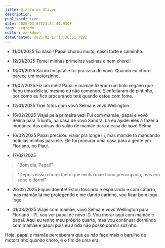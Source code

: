 ```yaml
---
title: Diário de Oliver
description: 
published: true
date: 2025-03-04T23:54:44.934Z
tags: segredo
editor: markdown
dateCreated: 2025-02-17T13:36:51.789Z
---
```


- 11/01/2025
Eu nasci! Papai chorou muito, nasci forte e calminho.

- 12/01/2025
Tomei minhas primeiras vacinas e nem chorei!

- 13/01/2025
Saí do hospital e fui pra casa de vovó. Quando eu choro parece um motorzinho.
 
- 11/02/2025
Fiz um mês! Papai e mamãe fizeram um bolo vegano que ficou uma delícia, mesmo eu não comendo. E enfeitaram de pintinho, por como eu fico procurando tetê quando estou com fome.

- 12/01/2025
Tirei fotos com vovó Selma e vovô Wellington.

- 15/02/2025
Viajei pela primeira vez! Fui com mamãe, papai e vovó Selma para Triunfo, na casa de vovó Sandra. Lá eu ajudei eles a fazer a mudança das coisas do salão de mamãe para a casa de vovó Selma.
 
- 16/02/2025
Papai precisou viajar pra longe i.i, mas mamãe tá mandando notícias minhas para ele. Ele foi procurar uma casa para a gente em Floriano, no Piauí.

- 17/02/2025
> "Bom dia, Papai!"

> "Depois disso chorei tanto que minha mãe ficou preocupada, mas era sono e dormi"

- 28/02/2025
Fiquei doente! Estou tossindo e espirrando e com catarro, mas mamãe tá me protegendo e me dando carinho, vou ficar bom logo logo.

- 01/03/2025
Viajei com mamãe, vovó Selma e vovô Wellington para Floriano - PI, vou ver papai de novo :D. Vou morar aqui com mamãe e papai. Aqui eu tenho meu próprio quarto, mas vou continuar dormindo com mamãe e papai pois eu ainda não posso dormir sozinho.

Hoje, papai e mamãe perceberam que eu não faço mais o barulho de motorzinho quando choro, é o fim de uma era.